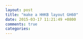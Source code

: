 ```yaml
---
layout: post
title: "make a HHKB layout GH60"
date: 2015-03-17 11:21:49 +0800
comments: true
categories: 
---
```

